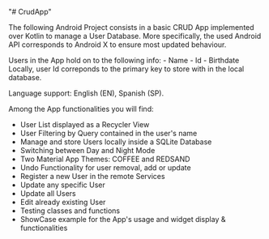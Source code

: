 "# CrudApp" 

The following Android Project consists in a basic CRUD App implemented over Kotlin to manage a User Database.
More specifically, the used Android API corresponds to Android X to ensure most updated behaviour.

Users in the App hold on to the following info:
	- Name
	- Id
	- Birthdate
Locally, user Id correponds to the primary key to store with in the local database.

Language support: English (EN), Spanish (SP).

Among the App functionalities you will find:
- User List displayed as a Recycler View
- User Filtering by Query contained in the user's name
- Manage and store Users locally inside a SQLite Database
- Switching between Day and Night Mode
- Two Material App Themes: COFFEE and REDSAND
- Undo Functionality for user removal, add or update
- Register a new User in the remote Services
- Update any specific User
- Update all Users
- Edit already existing User
- Testing classes and functions
- ShowCase example for the App's usage and widget display & functionalities

